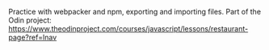 Practice with webpacker and npm, exporting and importing files. Part of the Odin project: https://www.theodinproject.com/courses/javascript/lessons/restaurant-page?ref=lnav